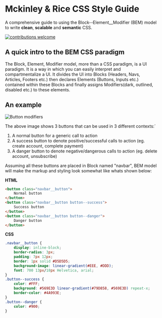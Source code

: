 # Mckinley & Rice CSS Style Guide

A comprehensive guide to using the Block--Element__Modifier (BEM) model to write __clean__, __scalable__ and __semantic__ CSS.

[![contributions welcome](https://img.shields.io/badge/contributions-welcome-brightgreen.svg?style=flat)](https://github.com/dwyl/esta/issues)

## A quick intro to the BEM CSS paradigm 

The Block, Element, Modifier model, more than a CSS paradigm, is a UI paradigm. It is a way in which you can easily interpret and compartmentalize a UI. 
It divides the UI into Blocks (Headers, Navs, Articles, Footers etc.) then declares Elements (Buttons, Inputs etc.) contained within these Blocks and finally
assigns Modifiers(dark, outlined, disabled etc.) to these elements.

## An example 

![Button modifiers](http://getbem.com/assets/github_buttons.jpg "Button modifiers")

The above image shows 3 buttons that can be used in 3 different contexts:`

1. A normal button for a generic call to action
2. A success button to denote positive/successful calls to action (eg. create account, complete payment)
3. A danger button to denote negative/dangerous calls to action (eg. delete account, unsubscribe)

Assuming all these buttons are placed in Block named "navbar", BEM model will make the markup and styling look somewhat like whats shown below:

__HTML__
```html
<button class="navbar__button">
	Normal button
</button>
<button class="navbar__button button--success">
	Success button
</button>
<button class="navbar__button button--danger">
	Danger button
</button>
```

__CSS__
```css
.navbar__button {
	display: inline-block;
	border-radius: 3px;
	padding: 7px 12px;
	border: 1px solid #D5D5D5;
	background-image: linear-gradient(#EEE, #DDD);
	font: 700 13px/18px Helvetica, arial;
}
.button--success {
	color: #FFF;
	background: #569E3D linear-gradient(#79D858, #569E3D) repeat-x;
	border-color: #4A993E;
}
.button--danger {
	color: #900;
}
```
